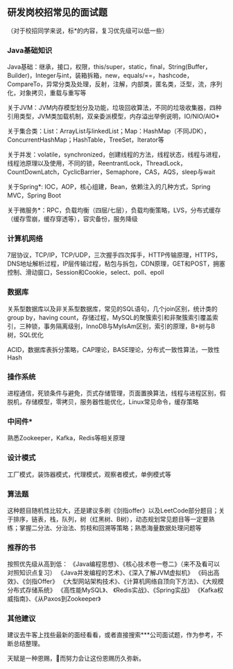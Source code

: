 ## 研发岗校招常见的面试题

（对于校招同学来说，标*的内容，复习优先级可以低一些）

### Java基础知识

Java基础：继承，接口，权限，this/super，static，final，String(Buffer，Builder)，Integer与int，装箱拆箱，new，equals/==，hashcode，CompareTo，异常分类及处理，反射，注解，内部类，匿名类，泛型，流，序列化，对象拷贝，重载与重写等

关于JVM：JVM内存模型划分及功能，垃圾回收算法，不同的垃圾收集器，四种引用类型，JVM类加载机制，双亲委派模型，内存溢出举例说明，IO/NIO/AIO*

关于集合类：List：ArrayList与linkedList；Map：HashMap（不同JDK），ConcurrentHashMap；HashTable，TreeSet，Iterator等

关于并发：volatile，synchronized，创建线程的方法，线程状态，线程与进程，线程池原理以及使用，不同的锁，ReentrantLock，ThreadLock，CountDownLatch，CyclicBarrier，Semaphore，CAS，AQS，sleep与wait

关于Spring*: IOC，AOP，核心组建，Bean，依赖注入的几种方式，Spring MVC，Spring Boot

关于微服务*：RPC，负载均衡（四层/七层），负载均衡策略，LVS，分布式缓存（缓存雪崩，缓存穿透等），容灾备份，服务降级

### 计算机网络

7层协议，TCP/IP，TCP/UDP，三次握手四次挥手，HTTP传输原理，HTTPS，DNS地址解析过程，IP层传输过程，粘包与拆包，CDN原理，GET和POST，拥塞控制、滑动窗口，Session和Cookie，select、poll、epoll

### 数据库

关系型数据库以及非关系型数据库，常见的SQL语句，几个join区别，统计类的group by，having count，存储过程，MySQL的聚簇索引和非聚簇索引覆盖索引，三种锁，事务隔离级别，InnoDB与MyIsAm区别，索引的原理，B+树与B树，SQL优化

ACID，数据库表拆分策略，CAP理论，BASE理论，分布式一致性算法，一致性Hash

### 操作系统

进程通信，死锁条件与避免，页式存储管理，页面置换算法，线程与进程区别，假脱机，存储模型，零拷贝，服务器性能优化，Linux常见命令，缓存策略

### 中间件*

熟悉Zookeeper，Kafka，Redis等相关原理

### 设计模式

工厂模式，装饰器模式，代理模式，观察者模式，单例模式等

### 算法题

这种题目随机性比较大，还是建议多刷《剑指offer》以及LeetCode部分题目；关于排序，链表，栈，队列，树（红黑树、B树），动态规划常见题目等一定要熟练；掌握二分法、分治法、剪枝和回溯等策略；熟悉海量数据处理问题等

### 推荐的书

按照优先级从高到低：
《Java编程思想》、《核心技术卷一卷二》（来不及看可以对照知识点复习）
《Java并发编程的艺术》、《深入了解JVM虚拟机》
《码出高效》、《剑指Offer》
《大型网站架构技术》、《计算机网络自顶向下方法》、《大规模分布式存储系统》
《高性能MySQL》、 《Redis实战》、《Spring实战》
《Kafka权威指南》、《从Paxos到Zookeeper》

### 其他建议

建议去牛客上找些最新的面经看看，或者直接搜索***公司面试题，作为参考，不断总结整理。


天赋是一种恩赐，而努力会让这份恩赐历久弥新。

